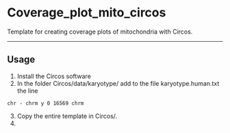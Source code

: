 # Coverage_plot_mito_circos

Template for creating coverage plots of mitochondria with Circos.

---
## Usage

1. Install the Circos software
2. In the folder Circos/data/karyotype/ add to the file karyotype.human.txt the line
  ```
  chr - chrm y 0 16569 chrm
  ```
3. Copy the entire template in Circos/.
4.  
